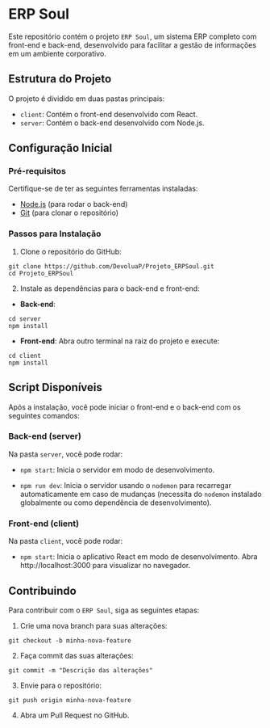 # ERP Soul

Este repositório contém o projeto `ERP Soul`, um sistema ERP completo com front-end e back-end, desenvolvido para facilitar a gestão de informações em um ambiente corporativo.

## Estrutura do Projeto

O projeto é dividido em duas pastas principais:

* `client`: Contém o front-end desenvolvido com React.
* `server`: Contém o back-end desenvolvido com Node.js.

## Configuração Inicial

### Pré-requisitos

Certifique-se de ter as seguintes ferramentas instaladas:

* [Node.js](https://nodejs.org) (para rodar o back-end)
* [Git](https://git-scm.com) (para clonar o repositório)

### Passos para Instalação

1. Clone o repositório do GitHub:

```
git clone https://github.com/DevoluaP/Projeto_ERPSoul.git
cd Projeto_ERPSoul
```

2. Instale as dependências para o back-end e front-end:

* **Back-end**:

```
cd server
npm install
```

* **Front-end**: Abra outro terminal na raiz do projeto e execute:

```
cd client
npm install
```

## Script Disponíveis

Após a instalação, você pode iniciar o front-end e o back-end com os seguintes comandos:

### Back-end (server)

Na pasta `server`, você pode rodar:

* `npm start`: Inicia o servidor em modo de desenvolvimento.

* `npm run dev`: Inicia o servidor usando o `nodemon` para recarregar automaticamente em caso de mudanças (necessita do `nodemon` instalado globalmente ou como dependência de desenvolvimento).

### Front-end (client)

Na pasta `client`, você pode rodar:

* `npm start`: Inicia o aplicativo React em modo de desenvolvimento.
Abra http://localhost:3000 para visualizar no navegador.

## Contribuindo

Para contribuir com o `ERP Soul`, siga as seguintes etapas:

1. Crie uma nova branch para suas alterações:

```
git checkout -b minha-nova-feature
```

2. Faça commit das suas alterações:

```
git commit -m "Descrição das alterações"
```

3. Envie para o repositório:

```
git push origin minha-nova-feature
```

4. Abra um Pull Request no GitHub.
